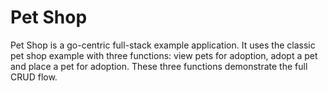 # Pet Shop
Pet Shop is a go-centric full-stack example application. It uses the classic
pet shop example with three functions: view pets for adoption, adopt a pet and
place a pet for adoption. These three functions demonstrate the full CRUD flow.

